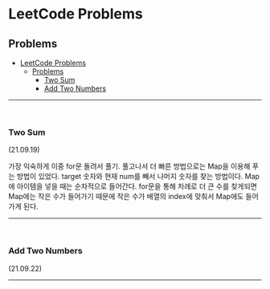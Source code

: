 # LeetCode Problems

## Problems

- [LeetCode Problems](#leetcode-problems)
  - [Problems](#problems)
    - [Two Sum](#two-sum)
    - [Add Two Numbers](#add-two-numbers)

<hr>
<br>

### Two Sum

(21.09.19)

가장 익숙하게 이중 for문 돌려서 풀기.
풀고나서 더 빠른 방법으로는 Map을 이용해 푸는 방법이 있었다.
target 숫자와 현재 num를 빼서 나머지 숫자를 찾는 방법이다.
Map에 아이템을 넣을 때는 순차적으로 들어간다.
for문을 통해 차례로 더 큰 수를 찾게되면 Map에는 작은 수가 들어가기 때문에 작은 수가 배열의 index에 맞춰서 Map에도 들어가게 된다.

---

<br>

### Add Two Numbers

(21.09.22)

---

<br>
